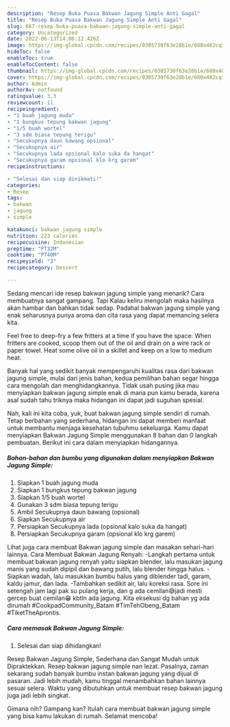 ```yaml
---
description: "Resep Buka Puasa Bakwan Jagung Simple Anti Gagal"
title: "Resep Buka Puasa Bakwan Jagung Simple Anti Gagal"
slug: 667-resep-buka-puasa-bakwan-jagung-simple-anti-gagal
category: Uncategorized
date: 2022-06-13T14:06:12.426Z
image: https://img-global.cpcdn.com/recipes/0305730f63e28b1e/680x482cq70/bakwan-jagung-simple-foto-resep-utama.jpg
hideToc: false
enableToc: true
enableTocContent: false
thumbnail: https://img-global.cpcdn.com/recipes/0305730f63e28b1e/680x482cq70/bakwan-jagung-simple-foto-resep-utama.jpg
cover: https://img-global.cpcdn.com/recipes/0305730f63e28b1e/680x482cq70/bakwan-jagung-simple-foto-resep-utama.jpg
author: Admin
authorAv: notfound
ratingvalue: 3.3
reviewcount: 11
recipeingredient:
- "1 buah jagung muda"
- "1 bungkus tepung bakwan jagung"
- "1/5 buah wortel"
- "3 sdm biasa tepung terigu"
- "Secukupnya daun bawang opsional"
- "Secukupnya air"
- "Secukupnya lada opsional kalo suka da hangat"
- "Secukupnya garam opsional klo krg garem"
recipeinstructions:

- "Selesai dan siap dinikmati!"
categories:
- Resep
tags:
- bakwan
- jagung
- simple

katakunci: bakwan jagung simple 
nutrition: 223 calories
recipecuisine: Indonesian
preptime: "PT32M"
cooktime: "PT40M"
recipeyield: "3"
recipecategory: Dessert

---
```



Sedang mencari ide resep bakwan jagung simple yang menarik? Cara membuatnya sangat gampang. Tapi Kalau keliru mengolah maka hasilnya akan hambar dan bahkan tidak sedap. Padahal bakwan jagung simple yang enak seharusnya punya aroma dan cita rasa yang dapat memancing selera kita.


Feel free to deep-fry a few fritters at a time if you have the space. When fritters are cooked, scoop them out of the oil and drain on a wire rack or paper towel. Heat some olive oil in a skillet and keep on a low to medium heat.

Banyak hal yang sedikit banyak mempengaruhi kualitas rasa dari bakwan jagung simple, mulai dari jenis bahan, kedua pemilihan bahan segar hingga cara mengolah dan menghidangkannya. Tidak usah pusing jika mau menyiapkan bakwan jagung simple enak di mana pun kamu berada, karena asal sudah tahu triknya maka hidangan ini dapat jadi suguhan spesial.


Nah, kali ini kita coba, yuk, buat bakwan jagung simple sendiri di rumah. Tetap berbahan yang sederhana, hidangan ini dapat memberi manfaat untuk membantu menjaga kesehatan tubuhmu sekeluarga. Kamu dapat menyiapkan Bakwan Jagung Simple menggunakan 8 bahan dan 0 langkah pembuatan. Berikut ini cara dalam menyiapkan hidangannya.

<!--inarticleads1-->

##### Bahan-bahan dan bumbu yang digunakan dalam menyiapkan Bakwan Jagung Simple:

1. Siapkan 1 buah jagung muda
1. Siapkan 1 bungkus tepung bakwan jagung
1. Siapkan 1/5 buah wortel
1. Gunakan 3 sdm biasa tepung terigu
1. Ambil Secukupnya daun bawang (opsional)
1. Siapkan Secukupnya air
1. Persiapkan Secukupnya lada (opsional kalo suka da hangat)
1. Persiapkan Secukupnya garam (opsional klo krg garem)


Lihat juga cara membuat Bakwan jagung simple dan masakan sehari-hari lainnya. Cara Membuat Bakwan Jagung Renyah: -Langkah pertama untuk membuat bakwan jagung renyah yaitu siapkan blender, lalu masukan jagung manis yang sudah dipipil dan bawang putih, lalu blender hingga halus. -Siapkan wadah, lalu masukkan bumbu halus yang diblender tadi, garam, kaldu jamur, dan lada. -Tambahkan sedikit air, lalu koreksi rasa. Sore ini setengah jam lagi pak su pulang kerja, dan g ada cemilan😅jadi mesti gercep buat cemilan😁 kbtln ada jagung. Kita eksekusi dg bahan yg ada dirumah #CookpadCommunity_Batam #TimTehObeng_Batam #TiketTheAprontis. 

<!--inarticleads2-->

##### Cara memasak Bakwan Jagung Simple:


1. Selesai dan siap dihidangkan!

Resep Bakwan Jagung Simple, Sederhana dan Sangat Mudah untuk Dipraktekkan. Resep bakwan jagung simple nan lezat. Pasalnya, zaman sekarang sudah banyak bumbu instan bakwan jagung yang dijual di pasaran. Jadi lebih mudah, kamu tinggal menambahkan bahan lainnya sesuai selera. Waktu yang dibutuhkan untuk membuat resep bakwan jagung juga jadi lebih singkat. 

Gimana nih? Gampang kan? Itulah cara membuat bakwan jagung simple yang bisa kamu lakukan di rumah. Selamat mencoba!
